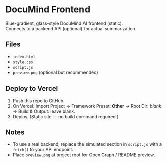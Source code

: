 # DocuMind Frontend

Blue-gradient, glass-style DocuMind AI frontend (static).  
Connects to a backend API (optional) for actual summarization.

## Files
- `index.html`
- `style.css`
- `script.js`
- `preview.png` (optional but recommended)

## Deploy to Vercel
1. Push this repo to GitHub.
2. On Vercel: Import Project → Framework Preset: **Other** → Root Dir: *blank* → Build & Output: leave blank.
3. Deploy. (Static site — no build command required.)

## Notes
- To use a real backend, replace the simulated section in `script.js` with a `fetch()` to your API endpoint.
- Place `preview.png` at project root for Open Graph / README preview.
